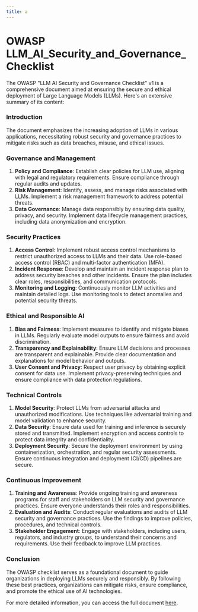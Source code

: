 ```yaml
---
title: a
---
```

# OWASP LLM_AI_Security_and_Governance_Checklist



The OWASP "LLM AI Security and Governance Checklist" v1 is a comprehensive document aimed at ensuring the secure and ethical deployment of Large Language Models (LLMs). Here's an extensive summary of its content:

### Introduction
The document emphasizes the increasing adoption of LLMs in various applications, necessitating robust security and governance practices to mitigate risks such as data breaches, misuse, and ethical issues.

### Governance and Management

1. **Policy and Compliance**: Establish clear policies for LLM use, aligning with legal and regulatory requirements. Ensure compliance through regular audits and updates.
2. **Risk Management**: Identify, assess, and manage risks associated with LLMs. Implement a risk management framework to address potential threats.
3. **Data Governance**: Manage data responsibly by ensuring data quality, privacy, and security. Implement data lifecycle management practices, including data anonymization and encryption.

### Security Practices

1. **Access Control**: Implement robust access control mechanisms to restrict unauthorized access to LLMs and their data. Use role-based access control (RBAC) and multi-factor authentication (MFA).
2. **Incident Response**: Develop and maintain an incident response plan to address security breaches and other incidents. Ensure the plan includes clear roles, responsibilities, and communication protocols.
3. **Monitoring and Logging**: Continuously monitor LLM activities and maintain detailed logs. Use monitoring tools to detect anomalies and potential security threats.

### Ethical and Responsible AI

1. **Bias and Fairness**: Implement measures to identify and mitigate biases in LLMs. Regularly evaluate model outputs to ensure fairness and avoid discrimination.
2. **Transparency and Explainability**: Ensure LLM decisions and processes are transparent and explainable. Provide clear documentation and explanations for model behavior and outputs.
3. **User Consent and Privacy**: Respect user privacy by obtaining explicit consent for data use. Implement privacy-preserving techniques and ensure compliance with data protection regulations.

### Technical Controls

1. **Model Security**: Protect LLMs from adversarial attacks and unauthorized modifications. Use techniques like adversarial training and model validation to enhance security.
2. **Data Security**: Ensure data used for training and inference is securely stored and transmitted. Implement encryption and access controls to protect data integrity and confidentiality.
3. **Deployment Security**: Secure the deployment environment by using containerization, orchestration, and regular security assessments. Ensure continuous integration and deployment (CI/CD) pipelines are secure.

### Continuous Improvement

1. **Training and Awareness**: Provide ongoing training and awareness programs for staff and stakeholders on LLM security and governance practices. Ensure everyone understands their roles and responsibilities.
2. **Evaluation and Audits**: Conduct regular evaluations and audits of LLM security and governance practices. Use the findings to improve policies, procedures, and technical controls.
3. **Stakeholder Engagement**: Engage with stakeholders, including users, regulators, and industry groups, to understand their concerns and requirements. Use their feedback to improve LLM practices.

### Conclusion

The OWASP checklist serves as a foundational document to guide organizations in deploying LLMs securely and responsibly. By following these best practices, organizations can mitigate risks, ensure compliance, and promote the ethical use of AI technologies.

For more detailed information, you can access the full document [here](https://owasp.org/www-project-top-10-for-large-language-model-applications/llm-top-10-governance-doc/LLM_AI_Security_and_Governance_Checklist-v1.pdf).